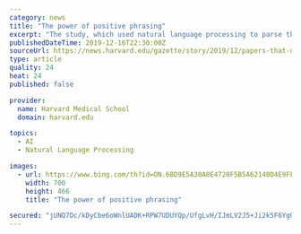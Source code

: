 ```yaml
---
category: news
title: "The power of positive phrasing"
excerpt: "The study, which used natural language processing to parse the papers’ language, found that the titles and abstracts of research led by men were likelier to use words such as “excellent,” “novel,” and “unique” than papers led by women. The research also showed that studies using such framing had up to 13 percent more citations by ..."
publishedDateTime: 2019-12-16T22:30:00Z
sourceUrl: https://news.harvard.edu/gazette/story/2019/12/papers-that-use-positive-words-in-headlines-likelier-to-be-cited/
type: article
quality: 24
heat: 24
published: false

provider:
  name: Harvard Medical School
  domain: harvard.edu

topics:
  - AI
  - Natural Language Processing

images:
  - url: https://www.bing.com/th?id=ON.6BD9E5A30A0E4720F5B5A62140D4E9FF
    width: 700
    height: 466
    title: "The power of positive phrasing"

secured: "jUNQ7Dc/kDyCbe6oWnlUADK+RPW7UDUYQp/UfgLvH/IJmLV2J5+Ji2k5F6Yg0C+Ey4iXtE5Ug7i50E0HAoYJw4se8U0zoD1QfVi2p2VX/0D5uO0xCFi04YzwP8rDsPMlOI6vJpR7CREO3rK4CL0siO2DjjNzAGOfh/eHqrK2ulR2mssrIhY7sV29lf/ITr4dfpuk37LgBaol4XlfzcHISjlcS0Bh/Yy9cGnuVLCaD4lp7ZrfByKXW3XJAY8oovBggxYMTDoVKYw+FAejOqqzCQ==;9wlUQFQC69ArrOVAc8McpQ=="
---
```


